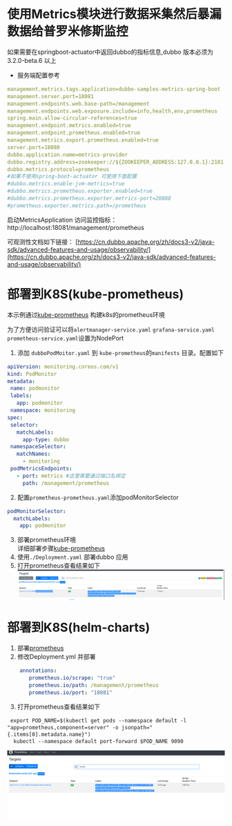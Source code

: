 # 使用Metrics模块进行数据采集然后暴漏数据给普罗米修斯监控
如果需要在springboot-actuator中返回dubbo的指标信息,dubbo 版本必须为3.2.0-beta.6 以上
* 服务端配置参考
```yaml
management.metrics.tags.application=dubbo-samples-metrics-spring-boot
management.server.port=18081
management.endpoints.web.base-path=/management
management.endpoints.web.exposure.include=info,health,env,prometheus
spring.main.allow-circular-references=true
management.endpoint.metrics.enabled=true
management.endpoint.prometheus.enabled=true
management.metrics.export.prometheus.enabled=true
server.port=18080
dubbo.application.name=metrics-provider
dubbo.registry.address=zookeeper://${ZOOKEEPER_ADDRESS:127.0.0.1}:2181
dubbo.metrics.protocol=prometheus
#如果不使用spring-boot-actuator 可使用下面配置
#dubbo.metrics.enable-jvm-metrics=true
#dubbo.metrics.prometheus.exporter.enabled=true
#dubbo.metrics.prometheus.exporter.metrics-port=20888
#prometheus.exporter.metrics.path=/prometheus
```


启动MetricsApplication  访问监控指标：http://localhost:18081/management/prometheus

可观测性文档如下链接：
[https://cn.dubbo.apache.org/zh/docs3-v2/java-sdk/advanced-features-and-usage/observability/](https://cn.dubbo.apache.org/zh/docs3-v2/java-sdk/advanced-features-and-usage/observability/)

# 部署到K8S(kube-prometheus)
本示例通过[kube-prometheus](https://github.com/prometheus-operator/kube-prometheus)
构建k8s的prometheus环境

为了方便访问验证可以将`alertmanager-service.yaml` `grafana-service.yaml` `prometheus-service.yaml`设置为NodePort

1. 添加 `dubboPodMoitor.yaml` 到 `kube-prometheus`的`manifests` 目录。配置如下
 ```yaml
apiVersion: monitoring.coreos.com/v1
kind: PodMonitor
metadata:
  name: podmonitor
  labels:
    app: podmonitor
  namespace: monitoring
spec:
  selector:
    matchLabels:
      app-type: dubbo
  namespaceSelector:
    matchNames:
      - monitoring
  podMetricsEndpoints:
    - port: metrics #这里需要通过端口名绑定
      path: /management/prometheus

```
2. 配置`prometheus-prometheus.yaml`添加podMonitorSelector  

```yaml
podMonitorSelector:
  matchLabels:
    app: podmonitor
```
3. 部署prometheus环境  
    详细部署步骤[kube-prometheus](https://github.com/prometheus-operator/kube-prometheus)
4. 使用`./Deployment.yaml` 部署dubbo 应用
5. 打开prometheus查看结果如下
   ![result.png](result.png)


# 部署到K8S(helm-charts)
1. 部署[prometheus](https://github.com/prometheus-community/helm-charts/tree/main/charts/prometheus)
2. 修改Deployment.yml 并部署
 ```yaml
     annotations:
        prometheus.io/scrape: "true"
        prometheus.io/path: /management/prometheus 
        prometheus.io/port: "18081"
 ```
3. 打开prometheus查看结果如下
```shell
 export POD_NAME=$(kubectl get pods --namespace default -l "app=prometheus,component=server" -o jsonpath="{.items[0].metadata.name}")
  kubectl --namespace default port-forward $POD_NAME 9090
```
![helm_result.png](helm_result.png)